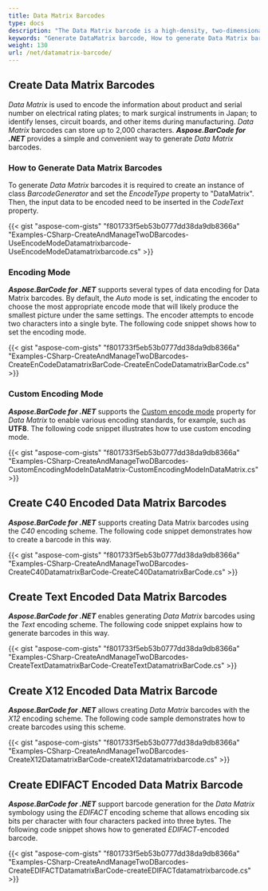 ```yaml
---
title: Data Matrix Barcodes
type: docs
description: "The Data Matrix barcode is a high-density, two-dimensional (2D) symbology that encodes text, numbers, and actual data bytes, it is used to encode product and serial number information on electrical rating plates."
keywords: "Generate DataMatrix barcode, How to generate Data Matrix barcode, DataMatrix encoding, Aspose.BarCode for .NET, C# "
weight: 130
url: /net/datamatrix-barcode/
---
```


## Create Data Matrix Barcodes
*Data Matrix* is used to encode the information about product and serial number on electrical rating plates; to mark surgical instruments in Japan; to identify lenses, circuit boards, and other items during manufacturing. *Data Matrix* barcodes can store up to 2,000 characters. ***Aspose.BarCode for .NET*** provides a simple and convenient way to generate *Data Matrix* barcodes.

### How to Generate Data Matrix Barcodes
To generate *Data Matrix* barcodes it is required to create an instance of class *BarcodeGenerator* and set the *EncodeType* property to "DataMatrix". Then, the input data to be encoded need to be inserted in the *CodeText* property.

{{< gist "aspose-com-gists" "f801733f5eb53b0777dd38da9db8366a" "Examples-CSharp-CreateAndManageTwoDBarcodes-UseEncodeModeDatamatrixbarcode-UseEncodeModeDatamatrixbarcode.cs" >}}

### Encoding Mode
***Aspose.BarCode for .NET*** supports several types of data encoding for Data Matrix barcodes. By default, the *Auto* mode is set, indicating the encoder to choose the most appropriate encode mode that will likely produce the smallest picture under the same settings. The encoder attempts to encode two characters into a single byte. The following code snippet shows how to set the encoding mode.

{{< gist "aspose-com-gists" "f801733f5eb53b0777dd38da9db8366a" "Examples-CSharp-CreateAndManageTwoDBarcodes-CreateEnCodeDatamatrixBarCode-CreateEnCodeDatamatrixBarCode.cs" >}}

### Custom Encoding Mode
***Aspose.BarCode for .NET*** supports the [Custom encode mode](https://apireference.aspose.com/barcode/net/aspose.barcode.windows.forms/barcodecontrol/properties/datamatrixencodemode) property for *Data Matrix* to enable various encoding standards, for example, such as **UTF8**. The following code snippet illustrates how to use custom encoding mode.

{{< gist "aspose-com-gists" "f801733f5eb53b0777dd38da9db8366a" "Examples-CSharp-CreateAndManageTwoDBarcodes-CustomEncodingModeInDataMatrix-CustomEncodingModeInDataMatrix.cs" >}}

## Create C40 Encoded Data Matrix Barcodes
***Aspose.BarCode for .NET*** supports creating Data Matrix barcodes using the *C40* encoding scheme. The following code snippet demonstrates how to create a barcode in this way.

{{< gist "aspose-com-gists" "f801733f5eb53b0777dd38da9db8366a" "Examples-CSharp-CreateAndManageTwoDBarcodes-CreateC40DatamatrixBarCode-CreateC40DatamatrixBarCode.cs" >}}

## Create Text Encoded Data Matrix Barcodes
***Aspose.BarCode for .NET*** enables generating *Data Matrix* barcodes using the *Text* encoding scheme. The following code snippet explains how to generate barcodes in this way.

{{< gist "aspose-com-gists" "f801733f5eb53b0777dd38da9db8366a" "Examples-CSharp-CreateAndManageTwoDBarcodes-CreateTextDatamatrixBarCode-CreateTextDatamatrixBarCode.cs" >}}

## Create X12 Encoded Data Matrix Barcode
***Aspose.BarCode for .NET*** allows creating *Data Matrix* barcodes with the *X12* encoding scheme. The following code sample demonstrates how to create barcodes using this scheme.

{{< gist "aspose-com-gists" "f801733f5eb53b0777dd38da9db8366a" "Examples-CSharp-CreateAndManageTwoDBarcodes-CreateX12DatamatrixBarCode-createX12datamatrixbarcode.cs" >}}

## Create EDIFACT Encoded Data Matrix Barcode
***Aspose.BarCode for .NET*** support barcode generation for the *Data Matrix* symbology using the *EDIFACT* encoding scheme that allows encoding six bits per character with four characters packed into three bytes. The following code snippet shows how to generated *EDIFACT*-encoded barcode.

{{< gist "aspose-com-gists" "f801733f5eb53b0777dd38da9db8366a" "Examples-CSharp-CreateAndManageTwoDBarcodes-CreateEDIFACTDatamatrixBarCode-createEDIFACTdatamatrixbarcode.cs" >}}




